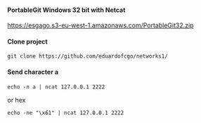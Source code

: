 #### PortableGit Windows 32 bit with Netcat

https://esgago.s3-eu-west-1.amazonaws.com/PortableGit32.zip

#### Clone project

`git clone https://github.com/eduardofcgo/networks1/`

#### Send character a

`echo -n a | ncat 127.0.0.1 2222`

or hex

`echo -ne "\x61" | ncat 127.0.0.1 2222`
